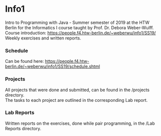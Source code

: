 # Info1
Intro to Programming with Java - Summer semester of 2019 at the HTW Berlin for the Informatics I course taught by Prof. Dr. Debora Weber-Wulff. <br>
Course introduction: https://people.f4.htw-berlin.de/~weberwu/info1/SS19/ <br>
Weekly exercises and written reports.

### Schedule
Can be found here: https://people.f4.htw-berlin.de/~weberwu/info1/SS19/schedule.shtml

### Projects
All projects that were done and submitted, can be found in the /projects directory. <br>
The tasks to each project are outlined in the corresponding Lab report.

### Lab Reports
Written reports on the exercises, done while pair programming, in the /Lab Reports directory.
